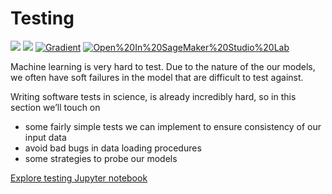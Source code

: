 # Testing

[![](https://img.shields.io/badge/view-notebook-orange)](notebooks/4-testing) [![](https://img.shields.io/badge/open-colab-yellow)](https://colab.research.google.com/github/jesperdramsch/ml-for-science-reproducibility-tutorial/blob/main/notebooks/4-testing.ipynb) [![Gradient](https://assets.paperspace.io/img/gradient-badge.svg)](https://console.paperspace.com/github/jesperdramsch/ml-for-science-reproducibility-tutorial/blob/main/notebooks/4-testing.ipynb) [![Open%20In%20SageMaker%20Studio%20Lab](https://studiolab.sagemaker.aws/studiolab.svg)](https://studiolab.sagemaker.aws/import/github/jesperdramsch/ml-for-science-reproducibility-tutorial/blob/main/notebooks/4-testing.ipynb)

Machine learning is very hard to test. Due to the nature of the our models, we often have soft failures in the model that are difficult to test against.

Writing software tests in science, is already incredibly hard, so in this section we’ll touch on 

- some fairly simple tests we can implement to ensure consistency of our input data
- avoid bad bugs in data loading procedures
- some strategies to probe our models

[Explore testing Jupyter notebook](notebooks/4-testing.ipynb)